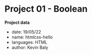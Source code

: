 # Project 01 - Boolean

**Project data**

* date: 19/05/22
* name: htmlcss-hello
* languages: HTML
* author: Kevin Baly
